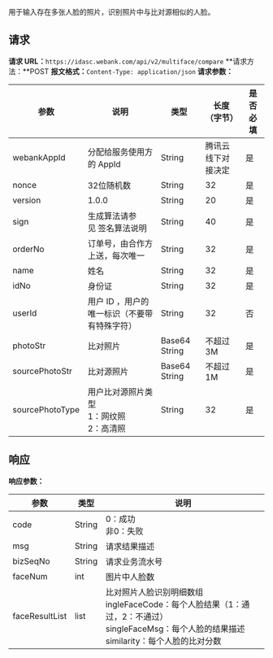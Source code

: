 用于输入存在多张人脸的照片，识别照片中与比对源相似的人脸。
## 请求
**请求 URL：**`https://idasc.webank.com/api/v2/multiface/compare`
**请求方法：**POST
**报文格式：**`Content-Type: application/json`
**请求参数：**

|参数|	说明	|类型	|长度（字节）|	是否必填|
|-|-|-|-|-|
|webankAppId	|分配给服务使用方的 AppId	|String	|腾讯云线下对接决定|	是|
|nonce	|32位随机数|	String|	32	|是|
|version	|1.0.0|	String	|20	|是|
|sign	|生成算法请参见 签名算法说明|	String|	40|	是|
|orderNo	|订单号，由合作方上送，每次唯一|	String|	32|	是|
|name	|姓名|	String|	32	|是|
|idNo	|身份证	|String	|32|	是|
|userId	|用户 ID ，用户的唯一标识（不要带有特殊字符）|	String|	32|	否|
|photoStr	|比对照片	|Base64 String	|不超过3M	|是|
|sourcePhotoStr	|比对源照片|	Base64 String|	不超过1M	|是|
|sourcePhotoType	|用户比对源照片类型<br/>1：网纹照<br/>2：高清照|	String|	32	|是|

## 响应
**响应参数：**

|参数|	类型	|说明|
|-|-|-|
|code|	String|	0：成功<br>非0：失败|
|msg|	String|	请求结果描述|
|bizSeqNo|	String	|请求业务流水号|
|faceNum|int	|图片中人脸数|
|faceResultList|list|比对照片人脸识别明细数组<br/>ingleFaceCode：每个人脸结果（1：通过，2：不通过）<br/>singleFaceMsg：每个人脸的结果描述<br/>similarity：每个人脸的比对分数
